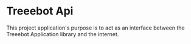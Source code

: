 # Treeebot Api
This project application's purpose is to act as an interface between the Treeebot Application library and the internet.